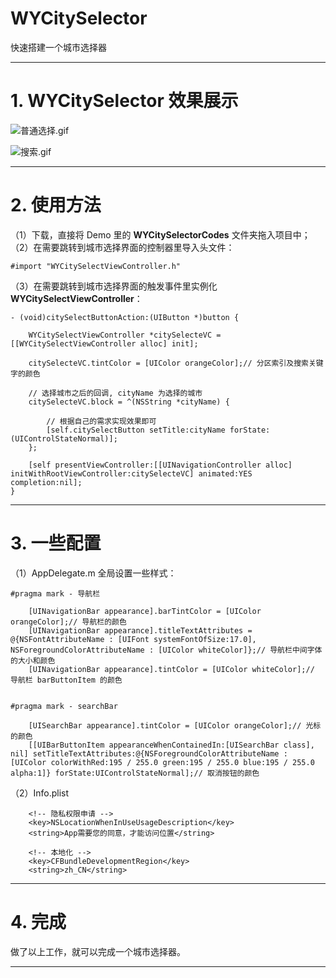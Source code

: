 # WYCitySelector
快速搭建一个城市选择器
***
# 1. WYCitySelector 效果展示

![普通选择.gif]()

![搜索.gif]()
***
# 2. 使用方法
（1）下载，直接将 Demo 里的 **WYCitySelectorCodes** 文件夹拖入项目中；
（2）在需要跳转到城市选择界面的控制器里导入头文件：
```
#import "WYCitySelectViewController.h"
```
（3）在需要跳转到城市选择界面的触发事件里实例化  **WYCitySelectViewController**：
```
- (void)citySelectButtonAction:(UIButton *)button {
    
    WYCitySelectViewController *citySelecteVC = [[WYCitySelectViewController alloc] init];
    
    citySelecteVC.tintColor = [UIColor orangeColor];// 分区索引及搜索关键字的颜色
    
    // 选择城市之后的回调, cityName 为选择的城市
    citySelecteVC.block = ^(NSString *cityName) {
        
        // 根据自己的需求实现效果即可
        [self.citySelectButton setTitle:cityName forState:(UIControlStateNormal)];
    };
    
    [self presentViewController:[[UINavigationController alloc] initWithRootViewController:citySelecteVC] animated:YES completion:nil];
}
```
***
# 3. 一些配置
（1）AppDelegate.m 全局设置一些样式：
```
#pragma mark - 导航栏
    
    [UINavigationBar appearance].barTintColor = [UIColor orangeColor];// 导航栏的颜色
    [UINavigationBar appearance].titleTextAttributes = @{NSFontAttributeName : [UIFont systemFontOfSize:17.0], NSForegroundColorAttributeName : [UIColor whiteColor]};// 导航栏中间字体的大小和颜色
    [UINavigationBar appearance].tintColor = [UIColor whiteColor];// 导航栏 barButtonItem 的颜色
    
    
#pragma mark - searchBar
    
    [UISearchBar appearance].tintColor = [UIColor orangeColor];// 光标的颜色
    [[UIBarButtonItem appearanceWhenContainedIn:[UISearchBar class], nil] setTitleTextAttributes:@{NSForegroundColorAttributeName : [UIColor colorWithRed:195 / 255.0 green:195 / 255.0 blue:195 / 255.0 alpha:1]} forState:UIControlStateNormal];// 取消按钮的颜色
```
（2）Info.plist 
```
    <!-- 隐私权限申请 -->
    <key>NSLocationWhenInUseUsageDescription</key>
    <string>App需要您的同意，才能访问位置</string>
```
```
    <!-- 本地化 -->
	<key>CFBundleDevelopmentRegion</key>
	<string>zh_CN</string>
```
***
# 4. 完成
做了以上工作，就可以完成一个城市选择器。
***
